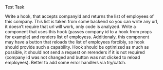Test Task 

Write a hook, that accepts companyId and returns the list of employees of this company. This list is taken from some backend so you can write any url, it doesn’t require that url will work, only code is analyzed. 
Write a component that uses this hook (passes company id to a hook from props for example) and renders list of employess.
Additionaly, this component may have a button that reloads the list of employees forcibly, so hook should provide such a capability. 
Hook should be optimized as much as possible, it should not send a request on rerenders if it is not required (company id was not changed and button was not clicked to reload employees). Better to add some error handlers via try/catch. 
